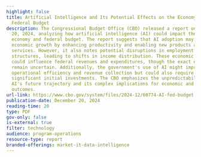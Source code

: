 ```yaml
---
highlight: false
title: Artificial Intelligence and Its Potential Effects on the Economy and the
  Federal Budget
description: The Congressional Budget Office (CBO) released a report on December
  20, 2024, analyzing how artificial intelligence (AI) could impact the U.S.
  economy and federal budget. The report suggests that AI adoption may boost
  economic growth by enhancing productivity and enabling new products and
  services. However, it also notes potential disruptions in employment and wage
  structures, leading to shifts in income distribution. These economic changes
  could influence federal revenues and expenditures, though the exact effects
  remain uncertain. Additionally, the government's use of AI might improve
  operational efficiency and revenue collection but could also require
  significant initial investments. The CBO emphasizes the unpredictability of
  AI's future trajectory and its complex implications for economic and budgetary
  outcomes.
url-link: https://www.cbo.gov/system/files/2024-12/60774-AI-fed-budget.pdf
publication-date: December 20, 2024
reading-time: 20
type: PDF
gov-only: false
is-external: true
filter: technology
audience: program-operations
resource-type: report
branded-offerings: market-it-data-intelligence
---
```

